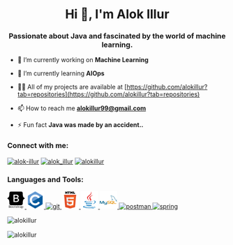 <h1 align="center">Hi 👋, I'm Alok Illur</h1>
<h3 align="center">Passionate about Java and fascinated by the world of machine learning.</h3>

- 🔭 I’m currently working on **Machine Learning**

- 🌱 I’m currently learning **AIOps**

- 👨‍💻 All of my projects are available at [https://github.com/alokillur?tab=repositories](https://github.com/alokillur?tab=repositories)

- 📫 How to reach me **alokillur99@gmail.com**

- ⚡ Fun fact **Java was made by an accident..**

<h3 align="left">Connect with me:</h3>
<p align="left">
<a href="https://linkedin.com/in/alok-illur" target="blank"><img align="center" src="https://raw.githubusercontent.com/rahuldkjain/github-profile-readme-generator/master/src/images/icons/Social/linked-in-alt.svg" alt="alok-illur" height="30" width="40" /></a>
<a href="https://instagram.com/alok_illur" target="blank"><img align="center" src="https://raw.githubusercontent.com/rahuldkjain/github-profile-readme-generator/master/src/images/icons/Social/instagram.svg" alt="alok_illur" height="30" width="40" /></a>
<a href="https://www.leetcode.com/ai003" target="blank"><img align="center" src="https://raw.githubusercontent.com/rahuldkjain/github-profile-readme-generator/master/src/images/icons/Social/leet-code.svg" alt="alokillur" height="30" width="40" /></a>
</p>

<h3 align="left">Languages and Tools:</h3>
<p align="left"> <a href="https://getbootstrap.com" target="_blank" rel="noreferrer"> <img src="https://raw.githubusercontent.com/devicons/devicon/master/icons/bootstrap/bootstrap-plain-wordmark.svg" alt="bootstrap" width="40" height="40"/> </a> <a href="https://www.cprogramming.com/" target="_blank" rel="noreferrer"> <img src="https://raw.githubusercontent.com/devicons/devicon/master/icons/c/c-original.svg" alt="c" width="40" height="40"/> </a> <a href="https://git-scm.com/" target="_blank" rel="noreferrer"> <img src="https://www.vectorlogo.zone/logos/git-scm/git-scm-icon.svg" alt="git" width="40" height="40"/> </a> <a href="https://www.w3.org/html/" target="_blank" rel="noreferrer"> <img src="https://raw.githubusercontent.com/devicons/devicon/master/icons/html5/html5-original-wordmark.svg" alt="html5" width="40" height="40"/> </a> <a href="https://www.java.com" target="_blank" rel="noreferrer"> <img src="https://raw.githubusercontent.com/devicons/devicon/master/icons/java/java-original.svg" alt="java" width="40" height="40"/> </a> <a href="https://www.mysql.com/" target="_blank" rel="noreferrer"> <img src="https://raw.githubusercontent.com/devicons/devicon/master/icons/mysql/mysql-original-wordmark.svg" alt="mysql" width="40" height="40"/> </a> <a href="https://postman.com" target="_blank" rel="noreferrer"> <img src="https://www.vectorlogo.zone/logos/getpostman/getpostman-icon.svg" alt="postman" width="40" height="40"/> </a> <a href="https://spring.io/" target="_blank" rel="noreferrer"> <img src="https://www.vectorlogo.zone/logos/springio/springio-icon.svg" alt="spring" width="40" height="40"/> </a> </p>

<p><img align="center" src="https://github-readme-stats.vercel.app/api/top-langs?username=alokillur&show_icons=true&locale=en&layout=compact" alt="alokillur" /></p>

<p><img align="center" src="https://github-readme-streak-stats.herokuapp.com/?user=alokillur&" alt="alokillur" /></p>
